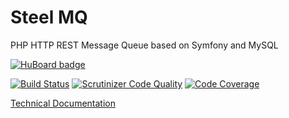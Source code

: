 Steel MQ
========

PHP HTTP REST Message Queue based on Symfony and MySQL

[![HuBoard badge](http://img.shields.io/badge/Hu-Board-7965cc.svg)](https://huboard.com/aerialship/steel-mq/)

[![Build Status](https://scrutinizer-ci.com/g/aerialship/steel-mq/badges/build.png?b=master)](https://scrutinizer-ci.com/g/aerialship/steel-mq/build-status/master)
[![Scrutinizer Code Quality](https://scrutinizer-ci.com/g/aerialship/steel-mq/badges/quality-score.png?b=master)](https://scrutinizer-ci.com/g/aerialship/steel-mq/?branch=master)
[![Code Coverage](https://scrutinizer-ci.com/g/aerialship/steel-mq/badges/coverage.png?b=master)](https://scrutinizer-ci.com/g/aerialship/steel-mq/?branch=master)

[Technical Documentation](src/AerialShip/SteelMqBundle/Resources/doc/index.md)
